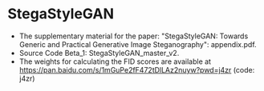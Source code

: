 # StegaStyleGAN
+ The supplementary material for the paper: "StegaStyleGAN: Towards Generic and Practical Generative Image Steganography": appendix.pdf.
+ Source Code Beta_1: StegaStyleGAN_master_v2.
+ The weights for calculating the FID scores are available at https://pan.baidu.com/s/1mGuPe2fF472tDlLAz2nuyw?pwd=j4zr (code: j4zr)
